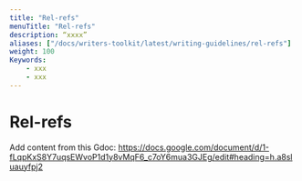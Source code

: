 ```yaml
---
title: "Rel-refs"
menuTitle: "Rel-refs"
description: “xxxx”
aliases: ["/docs/writers-toolkit/latest/writing-guidelines/rel-refs"]
weight: 100
Keywords:
    - xxx
    - xxx
---
```


# Rel-refs

Add content from this Gdoc: https://docs.google.com/document/d/1-fLqpKxS8Y7uqsEWvoP1d1y8vMqF6_c7oY6mua3GJEg/edit#heading=h.a8sluauyfpj2